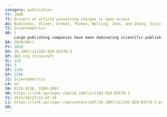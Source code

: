 ```yaml
---
category: publication
TY: JOUR
TI: Drivers of article processing charges in open access
AU: Budzinski, Oliver, Grebel, Thomas, Wolling, Jens, and Zhang, Xijie
T2: Scientometrics
AB: |
    Large publishing companies have been dominating scientific publishing for long, which leads to high subscription fees and inhibited access to scientific knowledge. At digital era, the opportunity of an unrestricted access appears feasible, because the cost of publishing should be low. It is no longer the readers and libraries to pay subscription fees, but scientific organizations and authors themselves who pay for the cost of having their article published. As the data shows, there is a tremendous variance of article processing charges (APC) across journals, which obviously cannot be explained by the costs. One of the explanatory variables could be reputation, but it only contributes less than 5% to the variance in average APC. This study is meant to shed light on the various determinants of APC. Based on the data from the OpenAPC Initiative, the Directory of Open Access Journals and three different datasets of Web of Science, we employ ANOVAs and multivariate regressions. The results show that market power plays an important role to explain APC, inter alia, through market concentration, market position of individual publishers (publisher size), and the choice of hybrid publishing model.
DA: 2020/09//
PY: 2020
DO: 10.1007/s11192-020-03578-3
DP: DOI.org (Crossref)
VL: 124
IS: 3
SP: 2185
EP: 2206
J2: Scientometrics
LA: en
SN: 0138-9130, 1588-2861
UR: https://link.springer.com/10.1007/s11192-020-03578-3
Y2: 2023/10/27/11:47:39
L1: https://link.springer.com/content/pdf/10.1007/s11192-020-03578-3.pdf
ER: 
---
```

